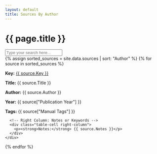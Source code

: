```yaml
---
layout: default
title: Sources By Author
---
```


<h1>{{ page.title }}</h1>

<div id="search-container">
  <input
    type="text"
    id="search-input"
    placeholder="Type your search here..."
    onkeyup="filterSources()"
  />
</div>

<div class="table" id="sources-container">
  {% assign sorted_sources = site.data.sources | sort: "Author" %}
  {% for source in sorted_sources %}
    <div class="table-row">
      <!-- Left Column: Title, Author, Year -->
      <div class="table-cell left-column">
        <p><strong>Key:</strong> <a href="/sources/{{source.Key}}.html">{{ source.Key }}</a></p>
        <p><strong>Title:</strong> {{ source.Title }}</p>
        <p><strong>Author:</strong> {{ source.Author }}</p>
        <p><strong>Year:</strong> {{ source["Publication Year"] }}</p>
        <p><strong>Tags:</strong> {{ source["Manual Tags"] }}</p>
      </div>
      
      <!-- Right Column: Notes or Keywords -->
      <div class="table-cell right-column">
        <p><strong>Notes:</strong> {{ source.Notes }}</p>
      </div>
    </div>
  {% endfor %}
</div>
